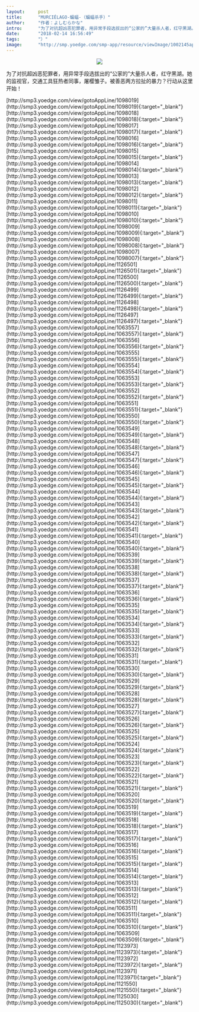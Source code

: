 ```yaml
---
layout:     post
title:      "MURCIÉLAGO-蝙蝠-（蝙蝠杀手）"
author:     "作者：よしむらかな"
intro:      "为了对抗超凶恶犯罪者，用异常手段选拔出的“公家的”大量杀人者，红守黑湖。她的监视官，交通工具狂热者同事，屠樱雏子。被善恶两方拉扯的暴力？行动从这里开始！"
date:       "2018-02-14 16:56:49"
tags:       "）"
image:      "http://smp.yoedge.com/smp-app/resource/viewImage/1002145appline.png"
---
```

<div style="text-align: center">
<p><img src="http://smp.yoedge.com/smp-app/resource/viewImage/1002145appline.png"/></p>
</div>
<p class="post-meta">
<span>为了对抗超凶恶犯罪者，用异常手段选拔出的“公家的”大量杀人者，红守黑湖。她的监视官，交通工具狂热者同事，屠樱雏子。被善恶两方拉扯的暴力？行动从这里开始！</span>
</p>
[http://smp3.yoedge.com/view/gotoAppLine/1098019](http://smp3.yoedge.com/view/gotoAppLine/1098019){:target="_blank"}
[http://smp3.yoedge.com/view/gotoAppLine/1098018](http://smp3.yoedge.com/view/gotoAppLine/1098018){:target="_blank"}
[http://smp3.yoedge.com/view/gotoAppLine/1098017](http://smp3.yoedge.com/view/gotoAppLine/1098017){:target="_blank"}
[http://smp3.yoedge.com/view/gotoAppLine/1098016](http://smp3.yoedge.com/view/gotoAppLine/1098016){:target="_blank"}
[http://smp3.yoedge.com/view/gotoAppLine/1098015](http://smp3.yoedge.com/view/gotoAppLine/1098015){:target="_blank"}
[http://smp3.yoedge.com/view/gotoAppLine/1098014](http://smp3.yoedge.com/view/gotoAppLine/1098014){:target="_blank"}
[http://smp3.yoedge.com/view/gotoAppLine/1098013](http://smp3.yoedge.com/view/gotoAppLine/1098013){:target="_blank"}
[http://smp3.yoedge.com/view/gotoAppLine/1098012](http://smp3.yoedge.com/view/gotoAppLine/1098012){:target="_blank"}
[http://smp3.yoedge.com/view/gotoAppLine/1098011](http://smp3.yoedge.com/view/gotoAppLine/1098011){:target="_blank"}
[http://smp3.yoedge.com/view/gotoAppLine/1098010](http://smp3.yoedge.com/view/gotoAppLine/1098010){:target="_blank"}
[http://smp3.yoedge.com/view/gotoAppLine/1098009](http://smp3.yoedge.com/view/gotoAppLine/1098009){:target="_blank"}
[http://smp3.yoedge.com/view/gotoAppLine/1098008](http://smp3.yoedge.com/view/gotoAppLine/1098008){:target="_blank"}
[http://smp3.yoedge.com/view/gotoAppLine/1098007](http://smp3.yoedge.com/view/gotoAppLine/1098007){:target="_blank"}
[http://smp3.yoedge.com/view/gotoAppLine/1126501](http://smp3.yoedge.com/view/gotoAppLine/1126501){:target="_blank"}
[http://smp3.yoedge.com/view/gotoAppLine/1126500](http://smp3.yoedge.com/view/gotoAppLine/1126500){:target="_blank"}
[http://smp3.yoedge.com/view/gotoAppLine/1126499](http://smp3.yoedge.com/view/gotoAppLine/1126499){:target="_blank"}
[http://smp3.yoedge.com/view/gotoAppLine/1126498](http://smp3.yoedge.com/view/gotoAppLine/1126498){:target="_blank"}
[http://smp3.yoedge.com/view/gotoAppLine/1126497](http://smp3.yoedge.com/view/gotoAppLine/1126497){:target="_blank"}
[http://smp3.yoedge.com/view/gotoAppLine/1063557](http://smp3.yoedge.com/view/gotoAppLine/1063557){:target="_blank"}
[http://smp3.yoedge.com/view/gotoAppLine/1063556](http://smp3.yoedge.com/view/gotoAppLine/1063556){:target="_blank"}
[http://smp3.yoedge.com/view/gotoAppLine/1063555](http://smp3.yoedge.com/view/gotoAppLine/1063555){:target="_blank"}
[http://smp3.yoedge.com/view/gotoAppLine/1063554](http://smp3.yoedge.com/view/gotoAppLine/1063554){:target="_blank"}
[http://smp3.yoedge.com/view/gotoAppLine/1063553](http://smp3.yoedge.com/view/gotoAppLine/1063553){:target="_blank"}
[http://smp3.yoedge.com/view/gotoAppLine/1063552](http://smp3.yoedge.com/view/gotoAppLine/1063552){:target="_blank"}
[http://smp3.yoedge.com/view/gotoAppLine/1063551](http://smp3.yoedge.com/view/gotoAppLine/1063551){:target="_blank"}
[http://smp3.yoedge.com/view/gotoAppLine/1063550](http://smp3.yoedge.com/view/gotoAppLine/1063550){:target="_blank"}
[http://smp3.yoedge.com/view/gotoAppLine/1063549](http://smp3.yoedge.com/view/gotoAppLine/1063549){:target="_blank"}
[http://smp3.yoedge.com/view/gotoAppLine/1063548](http://smp3.yoedge.com/view/gotoAppLine/1063548){:target="_blank"}
[http://smp3.yoedge.com/view/gotoAppLine/1063547](http://smp3.yoedge.com/view/gotoAppLine/1063547){:target="_blank"}
[http://smp3.yoedge.com/view/gotoAppLine/1063546](http://smp3.yoedge.com/view/gotoAppLine/1063546){:target="_blank"}
[http://smp3.yoedge.com/view/gotoAppLine/1063545](http://smp3.yoedge.com/view/gotoAppLine/1063545){:target="_blank"}
[http://smp3.yoedge.com/view/gotoAppLine/1063544](http://smp3.yoedge.com/view/gotoAppLine/1063544){:target="_blank"}
[http://smp3.yoedge.com/view/gotoAppLine/1063543](http://smp3.yoedge.com/view/gotoAppLine/1063543){:target="_blank"}
[http://smp3.yoedge.com/view/gotoAppLine/1063542](http://smp3.yoedge.com/view/gotoAppLine/1063542){:target="_blank"}
[http://smp3.yoedge.com/view/gotoAppLine/1063541](http://smp3.yoedge.com/view/gotoAppLine/1063541){:target="_blank"}
[http://smp3.yoedge.com/view/gotoAppLine/1063540](http://smp3.yoedge.com/view/gotoAppLine/1063540){:target="_blank"}
[http://smp3.yoedge.com/view/gotoAppLine/1063539](http://smp3.yoedge.com/view/gotoAppLine/1063539){:target="_blank"}
[http://smp3.yoedge.com/view/gotoAppLine/1063538](http://smp3.yoedge.com/view/gotoAppLine/1063538){:target="_blank"}
[http://smp3.yoedge.com/view/gotoAppLine/1063537](http://smp3.yoedge.com/view/gotoAppLine/1063537){:target="_blank"}
[http://smp3.yoedge.com/view/gotoAppLine/1063536](http://smp3.yoedge.com/view/gotoAppLine/1063536){:target="_blank"}
[http://smp3.yoedge.com/view/gotoAppLine/1063535](http://smp3.yoedge.com/view/gotoAppLine/1063535){:target="_blank"}
[http://smp3.yoedge.com/view/gotoAppLine/1063534](http://smp3.yoedge.com/view/gotoAppLine/1063534){:target="_blank"}
[http://smp3.yoedge.com/view/gotoAppLine/1063533](http://smp3.yoedge.com/view/gotoAppLine/1063533){:target="_blank"}
[http://smp3.yoedge.com/view/gotoAppLine/1063532](http://smp3.yoedge.com/view/gotoAppLine/1063532){:target="_blank"}
[http://smp3.yoedge.com/view/gotoAppLine/1063531](http://smp3.yoedge.com/view/gotoAppLine/1063531){:target="_blank"}
[http://smp3.yoedge.com/view/gotoAppLine/1063530](http://smp3.yoedge.com/view/gotoAppLine/1063530){:target="_blank"}
[http://smp3.yoedge.com/view/gotoAppLine/1063529](http://smp3.yoedge.com/view/gotoAppLine/1063529){:target="_blank"}
[http://smp3.yoedge.com/view/gotoAppLine/1063528](http://smp3.yoedge.com/view/gotoAppLine/1063528){:target="_blank"}
[http://smp3.yoedge.com/view/gotoAppLine/1063527](http://smp3.yoedge.com/view/gotoAppLine/1063527){:target="_blank"}
[http://smp3.yoedge.com/view/gotoAppLine/1063526](http://smp3.yoedge.com/view/gotoAppLine/1063526){:target="_blank"}
[http://smp3.yoedge.com/view/gotoAppLine/1063525](http://smp3.yoedge.com/view/gotoAppLine/1063525){:target="_blank"}
[http://smp3.yoedge.com/view/gotoAppLine/1063524](http://smp3.yoedge.com/view/gotoAppLine/1063524){:target="_blank"}
[http://smp3.yoedge.com/view/gotoAppLine/1063523](http://smp3.yoedge.com/view/gotoAppLine/1063523){:target="_blank"}
[http://smp3.yoedge.com/view/gotoAppLine/1063522](http://smp3.yoedge.com/view/gotoAppLine/1063522){:target="_blank"}
[http://smp3.yoedge.com/view/gotoAppLine/1063521](http://smp3.yoedge.com/view/gotoAppLine/1063521){:target="_blank"}
[http://smp3.yoedge.com/view/gotoAppLine/1063520](http://smp3.yoedge.com/view/gotoAppLine/1063520){:target="_blank"}
[http://smp3.yoedge.com/view/gotoAppLine/1063519](http://smp3.yoedge.com/view/gotoAppLine/1063519){:target="_blank"}
[http://smp3.yoedge.com/view/gotoAppLine/1063518](http://smp3.yoedge.com/view/gotoAppLine/1063518){:target="_blank"}
[http://smp3.yoedge.com/view/gotoAppLine/1063517](http://smp3.yoedge.com/view/gotoAppLine/1063517){:target="_blank"}
[http://smp3.yoedge.com/view/gotoAppLine/1063516](http://smp3.yoedge.com/view/gotoAppLine/1063516){:target="_blank"}
[http://smp3.yoedge.com/view/gotoAppLine/1063515](http://smp3.yoedge.com/view/gotoAppLine/1063515){:target="_blank"}
[http://smp3.yoedge.com/view/gotoAppLine/1063514](http://smp3.yoedge.com/view/gotoAppLine/1063514){:target="_blank"}
[http://smp3.yoedge.com/view/gotoAppLine/1063513](http://smp3.yoedge.com/view/gotoAppLine/1063513){:target="_blank"}
[http://smp3.yoedge.com/view/gotoAppLine/1063512](http://smp3.yoedge.com/view/gotoAppLine/1063512){:target="_blank"}
[http://smp3.yoedge.com/view/gotoAppLine/1063511](http://smp3.yoedge.com/view/gotoAppLine/1063511){:target="_blank"}
[http://smp3.yoedge.com/view/gotoAppLine/1063510](http://smp3.yoedge.com/view/gotoAppLine/1063510){:target="_blank"}
[http://smp3.yoedge.com/view/gotoAppLine/1063509](http://smp3.yoedge.com/view/gotoAppLine/1063509){:target="_blank"}
[http://smp3.yoedge.com/view/gotoAppLine/1123973](http://smp3.yoedge.com/view/gotoAppLine/1123973){:target="_blank"}
[http://smp3.yoedge.com/view/gotoAppLine/1123972](http://smp3.yoedge.com/view/gotoAppLine/1123972){:target="_blank"}
[http://smp3.yoedge.com/view/gotoAppLine/1123971](http://smp3.yoedge.com/view/gotoAppLine/1123971){:target="_blank"}
[http://smp3.yoedge.com/view/gotoAppLine/1121550](http://smp3.yoedge.com/view/gotoAppLine/1121550){:target="_blank"}
[http://smp3.yoedge.com/view/gotoAppLine/1125030](http://smp3.yoedge.com/view/gotoAppLine/1125030){:target="_blank"}


